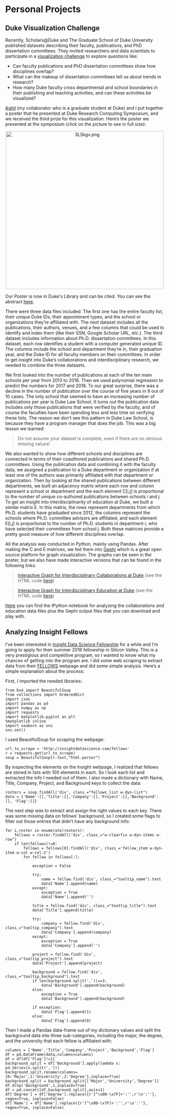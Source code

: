 # Personal Projects

## Duke Visualization Challenge

Recently, Scholars@Duke and The Graduate School of Duke University published datasets describing their faculty, publications, and PhD dissertation committees. They invited researchers and data scientists to participate in a [visualization challenge](https://rc.duke.edu/scholars-vis-challenge/) to explore questions like:

- Can faculty publications and PhD dissertation committees show how disciplines overlap?
- What can the makeup of dissertation committees tell us about trends in research?
- How many Duke faculty cross departmental and school boundaries in their publishing and teaching activities, and can these activities be visualized?
 
[Aghil](https://github.com/AghilZadeh) (my collaborator who is a graduate student at Duke) and I put together a poster that he presented at Duke Research Computing Symposium, and we received the third prize for this visualization. Here’s the poster we presented at the symposium (click on the picture to see in full size): 

<div align="center">
<img src="https://vgy.me/3LSkgv.png" alt="3LSkgv.png" height="500px">
</div> 


Our Poster is now in Duke's Library and can be cited. You can see the abstract [here](http://hdl.handle.net/10161/16026/).
 
There were three data files included: The first one has the entire faculty list, their unique Duke IDs, their appointment types, and the school or organizations they’re affiliated with. The next dataset includes all the publications, their authors, venues, and a few columns that could be used to identify and index them (like their SSN, Google Scholar URL, etc.). The third dataset includes information about Ph.D. dissertation committees. In this dataset, each row identifies a student with a computer generated unique ID. The columns include the school and department they’re in, their graduation year, and the Duke ID for all faculty members on their committees. In order to get insight into Duke’s collaborations and interdisciplinary research, we needed to combine the three datasets.

We first looked into the number of publications at each of the ten main schools per year from 2013 to 2016. Then we used polynomial regression to predict the numbers for 2017 and 2018. To our great surprise, there was a decline in the number of publication over the course of five years in 9 out of 10 cases. The only school that seemed to have an increasing number of publications per year is Duke Law School.  It turns out the publication data includes only those publications that were verified by the faculty, and of course the faculties have been spending less and less time on verifying these lists. The reason we don’t see this pattern in Duke Law School, is because they have a program manager that does the job. This was a big lesson we learned:

> Do not assume your dataset is complete, even if there are no obvious missing values!

We also wanted to show how different schools and disciplines are connected in terms of their coauthored publications and shared Ph.D. committees. 
Using the publication data and combining it with the faculty data, we assigned a publication to a Duke department or organization if at least one of the authors was primarily affiliated with that department or organization. Then by looking at the shared publications between different departments, we built an adjacency matrix where each row and column represent a school or department and the each element C[i,j] is proportional to the number of unique co-authored publications between schools i and j. 
To get an insight into interdisciplinarity of education at Duke, we built a similar matrix E.  In this matrix, the rows represent departments from which Ph.D. students have graduated since 2012, the columns represent the schools where Ph.D. committee advisors are affiliated, and each element E[i,j] is proportional to the number of Ph.D. students in department i, who have selected their committees from school j.  Both these matrices provide a pretty good measure of how different disciplines overlap.

All the analysis was conducted in Python, mainly using Pandas. After making the C and E matrices, we fed them into [Gephi](https://gephi.org) which is a great open source platform for graph visualization. The graphs can be seen in the poster, but we also have made interactive versions that can be found in the following links:

> [Interactive Graph for Interdisciplinary Collaborations at Duke](https://vfaghirh.github.io/Duke-Collaborations/)
> (see the HTML code [here](https://github.com/vfaghirh/Duke-Collaborations))

> [Interactive Graph for Interdisciplinary Education at Duke](https://vfaghirh.github.io/Duke-Education/)
> (see the HTML code [here](https://github.com/vfaghirh/Duke-Education))

[Here](https://github.com/vfaghirh/Duke-Project) you can find the IPython notebook for analyzing the collaborations and education data files plus the Gephi output files that you can download and play with. 


## Analyzing Insight Fellows

I’ve been interested in [Insight Data Science Fellowship](http://insightdatascience.com) for a while and I’m going to apply for their summer 2018 fellowship in Silicon Valley. This is a very prestigious and competitive program, so I wanted to know what my chances of getting into the program are. I did some web scraping to extract data from their [FELLOWS](http://insightdatascience.com/fellows) webpage and did some simple analysis. Here’s a simple explanation about the process:

First, I imported the needed libraries:

```
from bs4 import BeautifulSoup
from collections import OrderedDict
import json
import pandas as pd
import numpy as np
import requests
import matplotlib.pyplot as plt
%matplotlib inline
import seaborn as sns
sns.set()
```

I used BeautifulSoup for scraping the webpage:

```
url_to_scrape = 'http://insightdatascience.com/fellows'
r = requests.get(url_to_scrape)
soup = BeautifulSoup(r.text,"html.parser")
```

By inspecting the elements on the Insight webpage, I realized that fellows are stored in lists with 100 elements in each. So I took each list and extracted the info I needed out of them. I also made a dictionary with Name, Title, Company, Project, and Background keys to collect the data:

```
rosters = soup.findAll('div', class_="fellows_list w-dyn-list")
data = {'Name':[],'Title':[],'Company':[],'Project':[],'Background':[], 'Flag':[]}
```
The next step was to extract and assign the right values to each key. There was some missing data on fellows’ background, so I created some flags to filter out those entries that didn’t have any background info:
```
for i,roster in enumerate(rosters):
    fellows = roster.findAll('div', class_="w-clearfix w-dyn-items w-row")
    if len(fellows)!=0:
        fellows = fellows[0].findAll('div', class_='fellow_item w-dyn-item w-col w-col-2')
        for fellow in fellows[:]:

            exception = False
            
            try:
                name = fellow.find('div', class_="tooltip_name").text
                data['Name'].append(name)
            except:
                exception = True
                data['Name'].append('')
            
            title = fellow.find('div', class_="toottip_title").text
            data['Title'].append(title)
            
            try:
                company = fellow.find('div', class_="tooltip_company").text
                data['Company'].append(company)
            except: 
                exception = True
                data['Company'].append('')
            
            project = fellow.find('div', class_="tooltip_project").text
            data['Project'].append(project)
            
            background = fellow.find('div', class_="tooltip_background").text
            if len(background.split(','))==3:
                data['Background'].append(background)
            else:
                exception = True
                data['Background'].append(background)
            
            if exception:
                data['Flag'].append(1)
            else:
                data['Flag'].append(0)
```
Then I made a Pandas data-frame out of my dictionary values and split the background data into three sub-categories, including the major, the degree, and the university that each fellow is affiliated with:

```
columns = ['Name','Title','Company','Project','Background','Flag']
df = pd.DataFrame(data,columns=columns)
df = df[df['Flag']!=1]
background_split = df['Background'].apply(lambda x: pd.Series(x.split(',')))
background_split.rename(columns={0:'Major',1:'University',2:'Degree'},inplace=True)
background_split = background_split[['Major','University','Degree']]
df.drop('Background',1,inplace=True)
df = pd.concat([df,background_split],axis=1)
df['Degree'] = df['Degree'].replace({r'[^\x00-\x7F]+':'',r'\n':''}, regex=True, inplace=False)
df['Name'] = df['Name'].replace({r'[^\x00-\x7F]+':'',r'\n':''}, regex=True, inplace=False)
```
 
